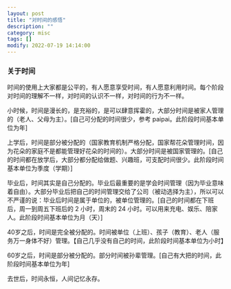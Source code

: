 ```yaml
---
layout: post
title: "对时间的感悟"
description: ""
category: misc
tags: []
modify: 2022-07-19 14:14:00
---
```


### 关于时间

时间的使用上大家都是公平的，有人愿意享受时间，有人愿意利用时间。每个阶段对时间的理解不一样，对时间的认识不一样，对时间的行为不一样。

小时候，时间是漫长的，是充裕的，是可以肆意挥霍的，大部分时间是被家人管理的（老人、父母为主）。[自己可分配的时间很少，参考 paipai。此阶段时间基本单位为年]

上学后，时间是部分被分配的（国家教育机制严格分配，国家帮花朵管理时间，因为花朵的家庭不是都能管理好花朵的时间的）。大部分时间是被国家管理的。[自己的时间都在放学后，大部分都分配给做题、兴趣班，可支配时间很少。此阶段时间基本单位为季度（学期）]

毕业后，时间其实是自己分配的。毕业后最重要的是学会时间管理（因为毕业意味着自由）。大部分毕业后把自己的时间管理交给了公司（被动选择为主），所以可以不严谨的说：毕业后时间是属于单位的，被单位管理的。[自己的时间都在下班后，周一到周五下班后的 2 小时，周末的 24 小时。可以用来充电、娱乐、陪家人。此阶段时间基本单位为月（天）]

40岁之后，时间是完全被分配的。时间被单位（上班）、孩子（教育）、老人（服务万一身体不好）管理。【自己几乎没有自己的时间，此阶段时间基本单位为小时】

60岁之后，时间是部分被分配的。部分时间被孙辈管理。[自己有大把的时间，此阶段时间基本单位为年]

去世后，时间永恒，人间记忆永存。